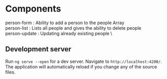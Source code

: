 # Components
person-form : Ability to add a person to the people Array \
person-list : Lists all people and gives the ability to delete people \
person-update : Updating already existing people \

## Development server

Run `ng serve --open` for a dev server. Navigate to `http://localhost:4200/`. The application will automatically reload if you change any of the source files.

